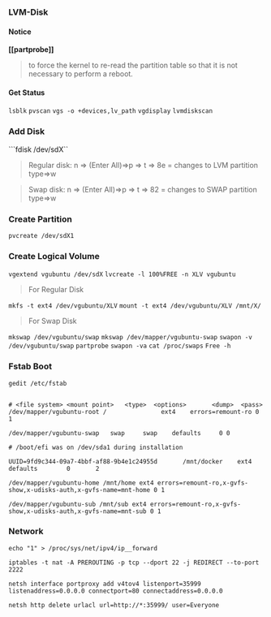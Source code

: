 ### LVM-Disk
#### Notice
**[[partprobe]]**
> to force the kernel to re-read the partition table so that it is not necessary to perform a reboot.

#### Get Status
```lsblk```
```pvscan```
```vgs -o +devices,lv_path```
```vgdisplay```
```lvmdiskscan```


### Add Disk
```fdisk /dev/sdX``
> Regular disk: n => (Enter All)=>p => t => 8e = changes to LVM partition type=>w

> Swap disk: n => (Enter All)=>p => t => 82 = changes to SWAP partition type=>w

### Create Partition
```pvcreate /dev/sdX1```

### Create Logical Volume
```vgextend vgubuntu /dev/sdX```
```lvcreate -l 100%FREE -n XLV vgubuntu```

> For Regular Disk

```mkfs -t ext4 /dev/vgubuntu/XLV```
```mount -t ext4 /dev/vgubuntu/XLV /mnt/X/```

> For Swap Disk

```mkswap /dev/vgubuntu/swap```
```mkswap /dev/mapper/vgubuntu-swap```
```swapon -v /dev/vgubuntu/swap```
```partprobe```
```swapon -va```
```cat /proc/swaps```
```Free -h```

### Fstab Boot

```gedit /etc/fstab```

```

# <file system> <mount point>   <type>  <options>       <dump>  <pass>
/dev/mapper/vgubuntu-root /               ext4    errors=remount-ro 0       1

/dev/mapper/vgubuntu-swap   swap     swap    defaults     0 0

# /boot/efi was on /dev/sda1 during installation

UUID=9fd9c344-09a7-4bbf-af88-9b4e1c24955d       /mnt/docker    ext4    defaults        0       2

/dev/mapper/vgubuntu-home /mnt/home ext4 errors=remount-ro,x-gvfs-show,x-udisks-auth,x-gvfs-name=mnt-home 0 1

/dev/mapper/vgubuntu-sub /mnt/sub ext4 errors=remount-ro,x-gvfs-show,x-udisks-auth,x-gvfs-name=mnt-sub 0 1

```


### Network

```echo "1" > /proc/sys/net/ipv4/ip__forward```
>
```iptables -t nat -A PREROUTING -p tcp --dport 22 -j REDIRECT --to-port 2222```
>
```netsh interface portproxy add v4tov4 listenport=35999 listenaddress=0.0.0.0 connectport=80 connectaddress=0.0.0.0```
>
```netsh http delete urlacl url=http://*:35999/ user=Everyone```

